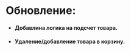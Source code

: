 # Обновление:

- #### Добавлина логика на подсчет товара.  
- #### Удаление/добавление товара в корзину. 
